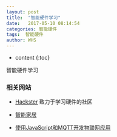 ```yaml
---
layout: post
title:  "智能硬件学习"
date:   2017-05-10 08:14:54
categories: 智能硬件
tags:  智能硬件
author: WHS
---
```


* content
{:toc}

智能硬件学习





### 相关网站

* [Hackster](https://www.hackster.io/)
致力于学习硬件的社区

* [智能家居](https://viktorkirilov.me/post/home-automation-raspberry-pi/)

* [使用JavaScript和MQTT开发物联网应用](http://blog.csdn.net/tangxiaoyin/article/details/73743166)



